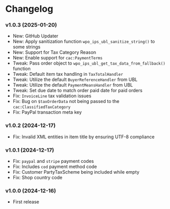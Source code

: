 # Changelog

### v1.0.3 (2025-01-20)

- New: GitHub Updater
- New: Apply sanitization function `wpo_ips_ubl_sanitize_string()` to some strings
- New: Support for Tax Category Reason
- New: Enable support for `cac:PaymentTerms`
- Tweak: Pass order object to `wpo_ips_ubl_get_tax_data_from_fallback()` function
- Tweak: Default item tax handling in `TaxTotalHandler`
- Tweak: Utilize the default `BuyerReferenceHandler` from UBL
- Tweak: Utilize the default `PaymentMeansHandler` from UBL
- Tweak: Set due date to match order paid date for paid orders
- Fix: `InvoiceLine` tax validation issues
- Fix: Bug on `$taxOrderData` not being passed to the `cac:ClassifiedTaxCategory`
- Fix: PayPal transaction meta key

### v1.0.2 (2024-12-17)

- Fix: Invalid XML entities in item title by ensuring UTF-8 compliance

### v1.0.1 (2024-12-17)

- Fix: `paypal` and `stripe` payment codes
- Fix: Includes `cod` payment method code
- Fix: Customer PartyTaxScheme being included while empty
- Fix: Shop country code

### v1.0.0 (2024-12-16)

- First release
